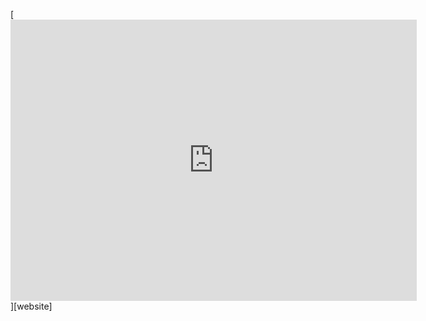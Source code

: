 [<iframe width="650" height="450" src="https://embed.windy.com/embed2.html?lat=20.777&lon=113.950&detailLat=20.777&detailLon=113.950&width=650&height=450&zoom=5&level=surface&overlay=wind&product=ecmwf&menu=&message=&marker=&calendar=now&pressure=&type=map&location=coordinates&detail=&metricWind=default&metricTemp=default&radarRange=-1" frameborder="0"></iframe>][website]
